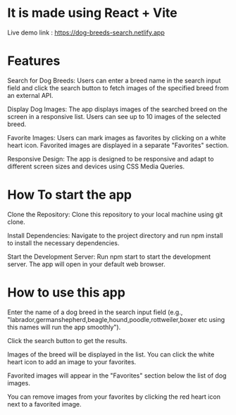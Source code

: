 # It is made using  React + Vite
Live demo link : https://dog-breeds-search.netlify.app

 # Features
Search for Dog Breeds: Users can enter a breed name in the search input field and click the search button to fetch images of the specified breed from an external API.

Display Dog Images: The app displays images of the searched breed on the screen in a responsive list. Users can see up to 10 images of the selected breed.

Favorite Images: Users can mark images as favorites by clicking on a white heart icon. Favorited images are displayed in a separate "Favorites" section.

Responsive Design: The app is designed to be responsive and adapt to different screen sizes and devices using CSS Media Queries.


# How To start the app

Clone the Repository: Clone this repository to your local machine using git clone.

Install Dependencies: Navigate to the project directory and run npm install to install the necessary dependencies.

Start the Development Server: Run npm start to start the development server. The app will open in your default web browser.



# How to use this app

Enter the name of a dog breed in the search input field (e.g., "labrador,germanshepherd,beagle,hound,poodle,rottweiler,boxer etc using this names will run the app smoothly").

Click the search button to get the results.

Images of the breed will be displayed in the list. You can click the white heart icon to add an image to your favorites.

Favorited images will appear in the "Favorites" section below the list of dog images.

You can remove images from your favorites by clicking the red heart icon next to a favorited image.
